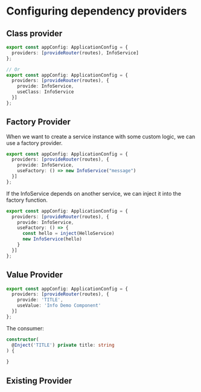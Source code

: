 # Configuring dependency providers

## Class provider

```ts
export const appConfig: ApplicationConfig = {
  providers: [provideRouter(routes), InfoService]
};

// Or
export const appConfig: ApplicationConfig = {
  providers: [provideRouter(routes), {
    provide: InfoService,
    useClass: InfoService
  }]
};
```

## Factory Provider

When we want to create a service instance with some custom logic, we can use a factory provider.

```ts
export const appConfig: ApplicationConfig = {
  providers: [provideRouter(routes), {
    provide: InfoService,
    useFactory: () => new InfoService("message")
  }]
};
```

If the InfoService depends on another service, we can inject it into the factory function.
```ts
export const appConfig: ApplicationConfig = {
  providers: [provideRouter(routes), {
    provide: InfoService,
    useFactory: () => {
      const hello = inject(HelloService)
      new InfoService(hello)
    }
  }]
};
```




## Value Provider

```ts
export const appConfig: ApplicationConfig = {
  providers: [provideRouter(routes), {
    provide: 'TITLE',
    useValue: 'Info Demo Component'
  }]
};
```

The consumer:
  
```ts
constructor(
  @Inject('TITLE') private title: string
) {
  
}
```

## Existing Provider

```ts

```
